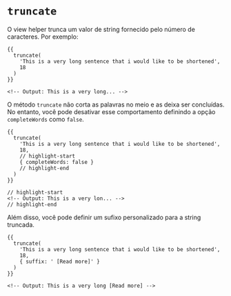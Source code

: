 # `truncate`

O view helper trunca um valor de string fornecido pelo número de caracteres. Por exemplo:

```edge
{{
  truncate(
    'This is a very long sentence that i would like to be shortened',
    18
  )
}}

<!-- Output: This is a very long... -->
```

O método `truncate` não corta as palavras no meio e as deixa ser concluídas. No entanto, você pode desativar esse comportamento definindo a opção `completeWords` como `false`.

```edge
{{
  truncate(
    'This is a very long sentence that i would like to be shortened',
    18,
    // highlight-start
    { completeWords: false }
    // highlight-end
  )
}}

// highlight-start
<!-- Output: This is a very lon... -->
// highlight-end
```

Além disso, você pode definir um sufixo personalizado para a string truncada.

```edge
{{
  truncate(
    'This is a very long sentence that i would like to be shortened',
    18,
    { suffix: ' [Read more]' }
  )
}}

<!-- Output: This is a very long [Read more] -->
```
